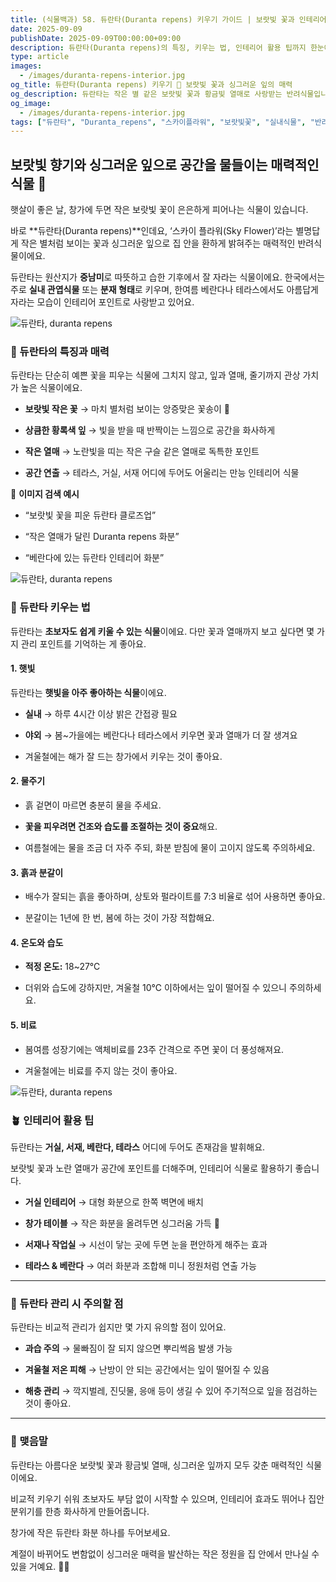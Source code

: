 ```yaml
---
title: (식물백과) 58. 듀란타(Duranta repens) 키우기 가이드 | 보랏빛 꽃과 인테리어 활용
date: 2025-09-09
publishDate: 2025-09-09T00:00:00+09:00
description: 듀란타(Duranta repens)의 특징, 키우는 법, 인테리어 활용 팁까지 한눈에! 초보자도 쉽게 기를 수 있는 보랏빛 꽃 식물 듀란타를 만나보세요.
type: article
images:
  - /images/duranta-repens-interior.jpg
og_title: 듀란타(Duranta repens) 키우기 🌿 보랏빛 꽃과 싱그러운 잎의 매력
og_description: 듀란타는 작은 별 같은 보랏빛 꽃과 황금빛 열매로 사랑받는 반려식물입니다. 키우는 법부터 인테리어 활용까지 듀란타의 매력을 한눈에 확인하세요.
og_image:
  - /images/duranta-repens-interior.jpg
tags: ["듀란타", "Duranta_repens", "스카이플라워", "보랏빛꽃", "실내식물", "반려식물", "인테리어식물", "베란다식물", "열매식물"]
---
```



## **보랏빛 향기와 싱그러운 잎으로 공간을 물들이는 매력적인 식물 🌿**

  

햇살이 좋은 날, 창가에 두면 작은 보랏빛 꽃이 은은하게 피어나는 식물이 있습니다.

바로 **듀란타(Duranta repens)**인데요, ‘스카이 플라워(Sky Flower)’라는 별명답게 작은 별처럼 보이는 꽃과 싱그러운 잎으로 집 안을 환하게 밝혀주는 매력적인 반려식물이에요.

  

듀란타는 원산지가 **중남미**로 따뜻하고 습한 기후에서 잘 자라는 식물이에요. 한국에서는 주로 **실내 관엽식물** 또는 **분재 형태**로 키우며, 한여름 베란다나 테라스에서도 아름답게 자라는 모습이 인테리어 포인트로 사랑받고 있어요.

![듀란타, duranta repens](/images/duranta-repens-closeup.jpg) 

### **🌱 듀란타의 특징과 매력**

  

듀란타는 단순히 예쁜 꽃을 피우는 식물에 그치지 않고, 잎과 열매, 줄기까지 관상 가치가 높은 식물이에요.

- **보랏빛 작은 꽃** → 마치 별처럼 보이는 앙증맞은 꽃송이 🌸
    
- **상큼한 황록색 잎** → 빛을 받을 때 반짝이는 느낌으로 공간을 화사하게
    
- **작은 열매** → 노란빛을 띠는 작은 구슬 같은 열매로 독특한 포인트
    
- **공간 연출** → 테라스, 거실, 서재 어디에 두어도 어울리는 만능 인테리어 식물
    

  

📌 **이미지 검색 예시**

- “보랏빛 꽃을 피운 듀란타 클로즈업”
    
- “작은 열매가 달린 Duranta repens 화분”
    
- “베란다에 있는 듀란타 인테리어 화분”
    

![듀란타, duranta repens](/images/duranta-repens-potted.jpg) 

### **🌿 듀란타 키우는 법**

  

듀란타는 **초보자도 쉽게 키울 수 있는 식물**이에요. 다만 꽃과 열매까지 보고 싶다면 몇 가지 관리 포인트를 기억하는 게 좋아요.

  

#### **1. 햇빛**

  

듀란타는 **햇빛을 아주 좋아하는 식물**이에요.

- **실내** → 하루 4시간 이상 밝은 간접광 필요
    
- **야외** → 봄~가을에는 베란다나 테라스에서 키우면 꽃과 열매가 더 잘 생겨요
    
- 겨울철에는 해가 잘 드는 창가에서 키우는 것이 좋아요.
    

  

#### **2. 물주기**

- 흙 겉면이 마르면 충분히 물을 주세요.
    
- **꽃을 피우려면 건조와 습도를 조절하는 것이 중요**해요.
    
- 여름철에는 물을 조금 더 자주 주되, 화분 받침에 물이 고이지 않도록 주의하세요.
    

  

#### **3. 흙과 분갈이**

- 배수가 잘되는 흙을 좋아하며, 상토와 펄라이트를 7:3 비율로 섞어 사용하면 좋아요.
    
- 분갈이는 1년에 한 번, 봄에 하는 것이 가장 적합해요.
    

  

#### **4. 온도와 습도**

- **적정 온도:** 18~27℃
    
- 더위와 습도에 강하지만, 겨울철 10℃ 이하에서는 잎이 떨어질 수 있으니 주의하세요.
    

  

#### **5. 비료**

- 봄여름 성장기에는 액체비료를 23주 간격으로 주면 꽃이 더 풍성해져요.
    
- 겨울철에는 비료를 주지 않는 것이 좋아요.
    

![듀란타, duranta repens](/images/duranta-repens-interior.jpg) 

### **🪴 인테리어 활용 팁**

  

듀란타는 **거실, 서재, 베란다, 테라스** 어디에 두어도 존재감을 발휘해요.

보랏빛 꽃과 노란 열매가 공간에 포인트를 더해주며, 인테리어 식물로 활용하기 좋습니다.

- **거실 인테리어** → 대형 화분으로 한쪽 벽면에 배치
    
- **창가 테이블** → 작은 화분을 올려두면 싱그러움 가득 🌿
    
- **서재나 작업실** → 시선이 닿는 곳에 두면 눈을 편안하게 해주는 효과
    
- **테라스 & 베란다** → 여러 화분과 조합해 미니 정원처럼 연출 가능
    

---

### **🌸 듀란타 관리 시 주의할 점**

  

듀란타는 비교적 관리가 쉽지만 몇 가지 유의할 점이 있어요.

- **과습 주의** → 물빠짐이 잘 되지 않으면 뿌리썩음 발생 가능
    
- **겨울철 저온 피해** → 난방이 안 되는 공간에서는 잎이 떨어질 수 있음
    
- **해충 관리** → 깍지벌레, 진딧물, 응애 등이 생길 수 있어 주기적으로 잎을 점검하는 것이 좋아요.
    

---

### **🌿 맺음말**

  

듀란타는 아름다운 보랏빛 꽃과 황금빛 열매, 싱그러운 잎까지 모두 갖춘 매력적인 식물이에요.

비교적 키우기 쉬워 초보자도 부담 없이 시작할 수 있으며, 인테리어 효과도 뛰어나 집안 분위기를 한층 화사하게 만들어줍니다.

  

창가에 작은 듀란타 화분 하나를 두어보세요.

계절이 바뀌어도 변함없이 싱그러운 매력을 발산하는 작은 정원을 집 안에서 만나실 수 있을 거예요. 🌿✨